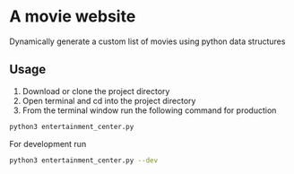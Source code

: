 # A movie website
Dynamically generate a custom list of movies using python data structures

## Usage
1. Download or clone the project directory
2. Open terminal and cd into the project directory
3. From the terminal window run the following command for production
```bash
python3 entertainment_center.py
```

For development run
```bash
python3 entertainment_center.py --dev
```
